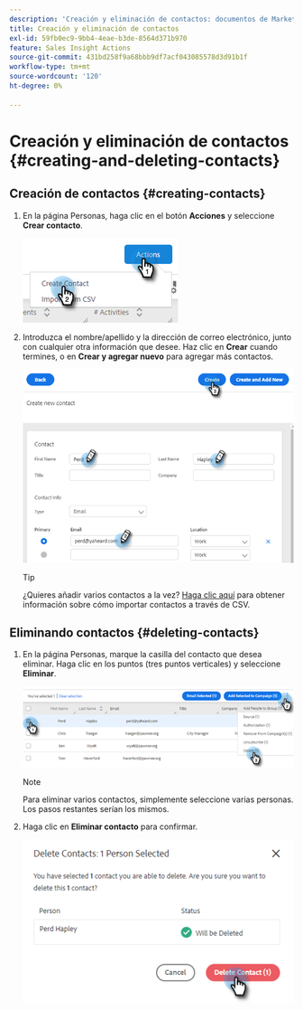 ```yaml
---
description: 'Creación y eliminación de contactos: documentos de Marketo, documentación del producto'
title: Creación y eliminación de contactos
exl-id: 59fb0ec9-9bb4-4eae-b3de-8564d371b970
feature: Sales Insight Actions
source-git-commit: 431bd258f9a68bbb9df7acf043085578d3d91b1f
workflow-type: tm+mt
source-wordcount: '120'
ht-degree: 0%

---
```


# Creación y eliminación de contactos {#creating-and-deleting-contacts}

## Creación de contactos {#creating-contacts}

1. En la página Personas, haga clic en el botón **Acciones** y seleccione **Crear contacto**.

   ![](assets/creating-and-deleting-contacts-1.png)

1. Introduzca el nombre/apellido y la dirección de correo electrónico, junto con cualquier otra información que desee. Haz clic en **Crear** cuando termines, o en **Crear y agregar nuevo** para agregar más contactos.

   ![](assets/creating-and-deleting-contacts-2.png)

   >[!TIP]
   >
   >¿Quieres añadir varios contactos a la vez? [Haga clic aquí](/help/marketo/product-docs/marketo-sales-insight/actions/people/managing-contacts/import-contacts-via-csv.md) para obtener información sobre cómo importar contactos a través de CSV.

## Eliminando contactos {#deleting-contacts}

1. En la página Personas, marque la casilla del contacto que desea eliminar. Haga clic en los puntos (tres puntos verticales) y seleccione **Eliminar**.

   ![](assets/creating-and-deleting-contacts-3.png)

   >[!NOTE]
   >
   >Para eliminar varios contactos, simplemente seleccione varias personas. Los pasos restantes serían los mismos.

1. Haga clic en **Eliminar contacto** para confirmar.

   ![](assets/creating-and-deleting-contacts-4.png)
